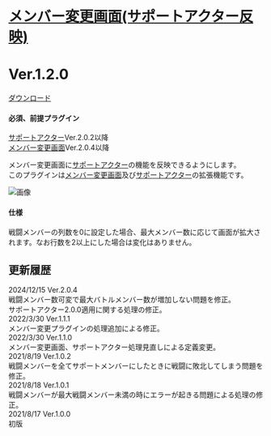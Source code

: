 # [メンバー変更画面(サポートアクター反映)](https://raw.githubusercontent.com/nuun888/MZ/master/NUUN_SceneFormation_SupportActor.js)
# Ver.1.2.0
[ダウンロード](https://raw.githubusercontent.com/nuun888/MZ/master/NUUN_SceneFormation_SupportActor.js)
#### 必須、前提プラグイン
[サポートアクター](https://github.com/nuun888/MZ/blob/master/README/SupportActor.md)Ver.2.0.2以降  
[メンバー変更画面](https://github.com/nuun888/MZ/blob/master/README/SceneFormation.md)Ver.2.0.4以降  

メンバー変更画面に[サポートアクター](https://github.com/nuun888/MZ/blob/master/README/SupportActor.md)の機能を反映できるようにします。  
このプラグインは[メンバー変更画面](https://github.com/nuun888/MZ/blob/master/README/SceneFormation.md)及び[サポートアクター](https://github.com/nuun888/MZ/blob/master/README/SupportActor.md)の拡張機能です。  

![画像](img/SceneFormation3.png)  

#### 仕様
戦闘メンバーの列数を0に設定した場合、最大メンバー数に応じて画面が拡大されます。なお行数を2以上にした場合は変化はありません。  

## 更新履歴
2024/12/15 Ver.2.0.4  
戦闘メンバー数可変で最大バトルメンバー数が増加しない問題を修正。  
サポートアクター2.0.0適用に関する処理の修正。  
2022/3/30 Ver.1.1.1  
メンバー変更プラグインの処理追加による修正。  
2022/3/30 Ver.1.1.0  
メンバー変更画面、サポートアクター処理見直しによる定義変更。  
2021/8/19 Ver.1.0.2  
戦闘メンバーを全てサポートメンバーにしたときに戦闘に敗北してしまう問題を修正。  
2021/8/18 Ver.1.0.1  
戦闘メンバーが最大戦闘メンバー未満の時にエラーが起きる問題による処理の修正。  
2021/8/17 Ver.1.0.0  
初版  

